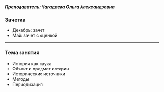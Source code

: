 ##### *Преподаватель: Чагадаева Ольга Александровна*
### **Зачетка**
- Декабрь: зачет
- Май: зачет с оценкой
****
### **Тема занятия**
- История как наука
- Объект и предмет истории
- Исторические источники
- Методы
- Периодизация